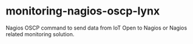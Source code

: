 # monitoring-nagios-oscp-lynx
Nagios OSCP command to send data from IoT Open to Nagios or Nagios related monitoring solution.
